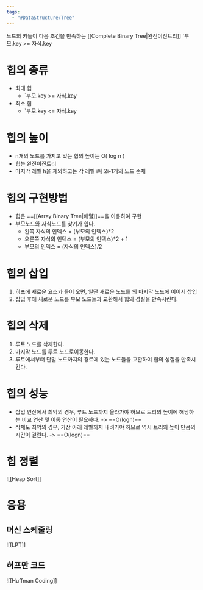 ```yaml
---
tags:
  - "#DataStructure/Tree"
---
```

노드의 키들이 다음 조건을 만족하는 [[Complete Binary Tree|완전이진트리]]
`부모.key >= 자식.key

# 힙의 종류
- 최대 힙
	- `부모.key >= 자식.key
- 최소 힙
	- `부모.key <= 자식.key
# 힙의 높이
- n개의 노드를 가지고 있는 힙의 높이는 O( log n )
- 힙는 완전이진트리
- 마지막 레벨 h을 제외하고는 각 레벨 i에 2i-1개의 노드 존재
# 힙의 구현방법
- 힙은 ==[[Array Binary Tree|배열]]==을 이용하여 구현
- 부모노드와 자식노드를 찾기가 쉽다.
	- 왼쪽 자식의 인덱스 = (부모의 인덱스)\*2
	- 오른쪽 자식의 인덱스 = (부모의 인덱스)\*2 + 1
	- 부모의 인덱스 = (자식의 인덱스)/2
# 힙의 삽입
1. 히프에 새로운 요소가 들어 오면, 일단 새로운 노드를 의 마지막 노드에 이어서 삽입
2. 삽입 후에 새로운 노드를 부모 노드들과 교환해서 힙의 성질을 만족시킨다.
# 힙의 삭제
1. 루트 노드를 삭제한다. 
2. 마지막 노드를 루트 노드로이동한다. 
3. 루트에서부터 단말 노드까지의 경로에 있는 노드들을 교환하여 힙의 성질을 만족시킨다.
# 힙의 성능
- 삽입 연산에서 최악의 경우, 루트 노드까지 올라가야 하므로 트리의 높이에 해당하는 비교 연산 및 이동 연산이 필요하다. -> ==O(logn)==
- 삭제도 최악의 경우, 가장 아래 레벨까지 내려가야 하므로 역시 트리의 높이 만큼의 시간이 걸린다. -> ==O(logn)==
# 힙 정렬
![[Heap Sort]]
# 응용
## 머신 스케줄링
![[LPT]] 
## 허프만 코드
![[Huffman Coding]]